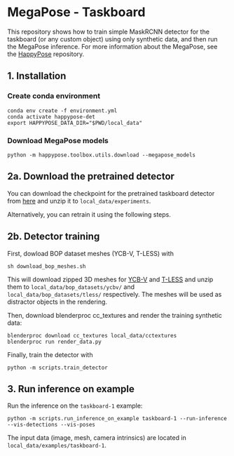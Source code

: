 # MegaPose - Taskboard
This repository shows how to train simple MaskRCNN detector for the taskboard (or any custom object) using only synthetic data, and then run the MegaPose inference. For more information about the MegaPose, see the [HappyPose](https://github.com/agimus-project/happypose/tree/dev) repository.
## 1. Installation

### Create conda environment
```
conda env create -f environment.yml
conda activate happypose-det
export HAPPYPOSE_DATA_DIR="$PWD/local_data"
```
### Download MegaPose models
```
python -m happypose.toolbox.utils.download --megapose_models
```

## 2a. Download the pretrained detector
You can download the checkpoint for the pretrained taskboard detector from [here](https://drive.google.com/file/d/11p4mGXH0Vd2jl9fxLEH5qvy5_ebsDXdT/view?usp=sharing) and unzip it to `local_data/experiments`.

Alternatively, you can retrain it using the following steps.
## 2b. Detector training 
First, dowload BOP dataset meshes (YCB-V, T-LESS) with
```
sh download_bop_meshes.sh
```
This will download zipped 3D meshes for [YCB-V](https://huggingface.co/datasets/bop-benchmark/datasets/resolve/main/ycbv/ycbv_models.zip) and [T-LESS](https://huggingface.co/datasets/bop-benchmark/datasets/resolve/main/tless/tless_models.zip) and unzip them to `local_data/bop_datasets/ycbv/` and `local_data/bop_datasets/tless/` respectively. The meshes will be used as distractor objects in the rendering.

Then, download blenderproc cc_textures and render the training synthetic data:
```
blenderproc download cc_textures local_data/cctextures
blenderproc run render_data.py
```

Finally, train the detector with
```
python -m scripts.train_detector
```

## 3. Run inference on example
Run the inference on the `taskboard-1` example:
```
python -m scripts.run_inference_on_example taskboard-1 --run-inference --vis-detections --vis-poses
```
The input data (image, mesh, camera intrinsics) are located in `local_data/examples/taskboard-1`.
